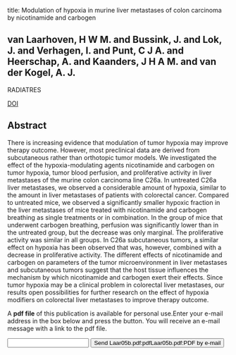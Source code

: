 title: Modulation of hypoxia in murine liver metastases of colon carcinoma by nicotinamide and carbogen

## van Laarhoven, H W M. and Bussink, J. and Lok, J. and Verhagen, I. and Punt, C J A. and Heerschap, A. and Kaanders, J H A M. and van der Kogel, A. J.
RADIATRES

<a href="https://doi.org/10.1667/RR3435.1">DOI</a>

## Abstract
There is increasing evidence that modulation of tumor hypoxia may improve therapy outcome. However, most preclinical data are derived from subcutaneous rather than orthotopic tumor models. We investigated the effect of the hypoxia-modulating agents nicotinamide and carbogen on tumor hypoxia, tumor blood perfusion, and proliferative activity in liver metastases of the murine colon carcinoma line C26a. In untreated C26a liver metastases, we observed a considerable amount of hypoxia, similar to the amount in liver metastases of patients with colorectal cancer. Compared to untreated mice, we observed a significantly smaller hypoxic fraction in the liver metastases of mice treated with nicotinamide and carbogen breathing as single treatments or in combination. In the group of mice that underwent carbogen breathing, perfusion was significantly lower than in the untreated group, but the decrease was only marginal. The proliferative activity was similar in all groups. In C26a subcutaneous tumors, a similar effect on hypoxia has been observed that was, however, combined with a decrease in proliferative activity. The different effects of nicotinamide and carbogen on parameters of the tumor microenvironment in liver metastases and subcutaneous tumors suggest that the host tissue influences the mechanism by which nicotinamide and carbogen exert their effects. Since tumor hypoxia may be a clinical problem in colorectal liver metastases, our results open possibilities for further research on the effect of hypoxia modifiers on colorectal liver metastases to improve therapy outcome.

A <b>pdf file</b> of this publication is available for personal use.Enter your e-mail address in the box below and press the button. You will receive an e-mail message with a link to the pdf file.
<form action="sender.php">  <input type="text" name="email">  <input type="submit" value="Send Laar05b.pdf:pdfLaar05b.pdf:PDF by e-mail"></form>
